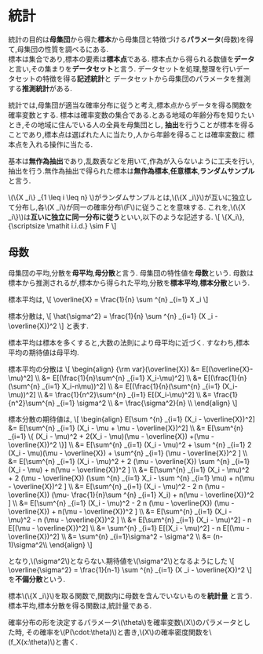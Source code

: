 # 統計
統計の目的は**母集団**から得た**標本**から母集団と特徴づける**パラメータ**(母数)を得て,母集団の性質を調べるにある.  
標本は集合であり,標本の要素は**標本点**である.
標本点から得られる数値を**データ**と言い,その集まりを**データセット**と言う.
データセットを処理,整理を行いデータセットの特徴を得る**記述統計**と
データセットから母集団のパラメータを推測する**推測統計**がある.

統計では,母集団が適当な確率分布に従うと考え,標本点からデータを得る関数を確率変数とする.
標本は確率変数の集合である.とある地域の年齢分布を知りたいとき,その地域に住んでいる人の全員を母集団とし,
**抽出**を行うことが標本を得ることであり,標本点は選ばれた人に当たり,人から年齢を得ることは確率変数に
標本点を入れる操作に当たる.

基本は**無作為抽出**であり,乱数表などを用いて,作為が入らないように工夫を行い,抽出を行う.無作為抽出で得られた標本は**無作為標本**,**任意標本**,**ランダムサンプル**と言う.

\\(\\{X _i\\} _{1 \leq i \leq n} \\)がランダムサンプルとは,\\(\\{X _i\\}\\)が互いに独立して分布し,各\\(X _i\\)が同一の確率分布\\(F\\)に従うことを意味する.
これを,\\(\\{X _i\\}\\)は**互いに独立に同一分布に従う**といい,以下のような記述する.
\\[
	\\{X_i\\}, {\scriptsize \mathit i.i.d.} \sim F
\\]

## 母数
母集団の平均,分散を**母平均**,**母分散**と言う. 母集団の特性値を**母数**という.
母数は標本から推測されるが,標本から得られた平均,分散を**標本平均**,**標本分散**という.

標本平均は,
\\[
	\overline{X} = \frac{1}{n} \sum ^{n} _{i=1} X _i
\\]

標本分散は,
\\[
	\hat{\sigma^2} = \frac{1}{n} \sum ^{n} _{i=1} (X _i - \overline{X})^2
\\]
と表す.

標本平均は標本を多くすると,大数の法則により母平均に近づく.
すなわち,標本平均の期待値は母平均.

標本平均の分散は
\\[
\begin{align}
	{\rm var}(\overline{X}) &= E[(\overline{X}-\mu)^2] \\\\
		&= E[(\frac{1}{n}\sum^{n} _{i=1} X_i-\mu)^2] \\\\
		&= E[(\frac{1}{n}(\sum^{n} _{i=1} X_i-n\mu))^2] \\\\
		&= E[(\frac{1}{n}(\sum^{n} _{i=1} (X_i-\mu))^2] \\\\
		&= \frac{1}{n^2}\sum^{n} _{i=1} E[(X_i-\mu)^2] \\\\
		&= \frac{1}{n^2}\sum^{n} _{i=1} \sigma^2 \\\\
		&= \frac{\sigma^2}{n} \\\\
\end{align}
\\]

標本分散の期待値は,
\\[
\begin{align}
E[\sum ^{n} _{i=1} (X_i - \overline{X})^2] &= E[\sum^{n} _{i=1} (X_i - \mu + \mu - \overline{X})^2] \\\\
&= E[\sum^{n} _{i=1} \\{ (X_i - \mu)^2 + 2(X_i - \mu)(\mu - \overline{X}) +(\mu - \overline{X})^2 \\}] \\\\
&= E[\sum^{n} _{i=1} (X_i - \mu)^2 + \sum ^{n} _{i=1} 2 (X_i - \mu)(\mu - \overline{X}) + \sum^{n} _{i=1} (\mu - \overline{X})^2 ] \\\\
&= E[\sum^{n} _{i=1} (X_i - \mu)^2 + 2 (\mu - \overline{X}) \sum ^{n} _{i=1} (X_i - \mu) + n(\mu - \overline{X})^2 ] \\\\
&= E[\sum^{n} _{i=1} (X_i - \mu)^2 + 2 (\mu - \overline{X}) (\sum ^{n} _{i=1} X_i - \sum ^{n} _{i=1} \mu) + n(\mu - \overline{X})^2 ] \\\\
&= E[\sum^{n} _{i=1} (X_i - \mu)^2 - 2 n (\mu - \overline{X}) (\mu- \frac{1}{n}\sum ^{n} _{i=1} X_i) + n(\mu - \overline{X})^2 ] \\\\
&= E[\sum^{n} _{i=1} (X_i - \mu)^2 - 2 n (\mu - \overline{X}) (\mu -  \overline{X}) + n(\mu - \overline{X})^2 ] \\\\
&= E[\sum^{n} _{i=1} (X_i - \mu)^2 - n (\mu - \overline{X})^2 ] \\\\
&= E[\sum^{n} _{i=1} (X_i - \mu)^2] - n E[(\mu - \overline{X})^2] \\\\
&= \sum^{n} _{i=1} E[(X_i - \mu)^2] - n E[(\mu - \overline{X})^2] \\\\
&= \sum^{n} _{i=1}\sigma^2 - \sigma^2 \\\\
&= (n-1)\sigma^2\\\\
\end{align}
\\]

となり,\\(\sigma^2\\)とならない.期待値を\\(\sigma^2\\)となるようにした
\\[
 \overline{\sigma^2} = \frac{1}{n-1} \sum ^{n} _{i=1} (X _i - \overline{X})^2
\\]
を**不偏分散**という.

標本\\(\\{X _i\\}\\)を取る関数で,関数内に母数を含んでいないものを**統計量**
と言う. 標本平均,標本分散を得る関数は,統計量である.

確率分布の形を決定するパラメータ\\(\theta\\)を確率変数\\(X\\)のパラメータとした時,
その確率を\\(P(\cdot:\theta)\\)と書き,\\(X\\)の確率密度関数を\\(f_X(x:\theta)\\)と書く.
